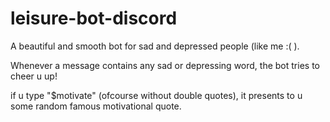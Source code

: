 # leisure-bot-discord


A beautiful and smooth bot for sad and depressed people (like me :( ).

Whenever a message contains any sad or depressing word, the bot tries to cheer u up!

if u type "$motivate" (ofcourse without double quotes), it presents to u some random famous motivational quote.

